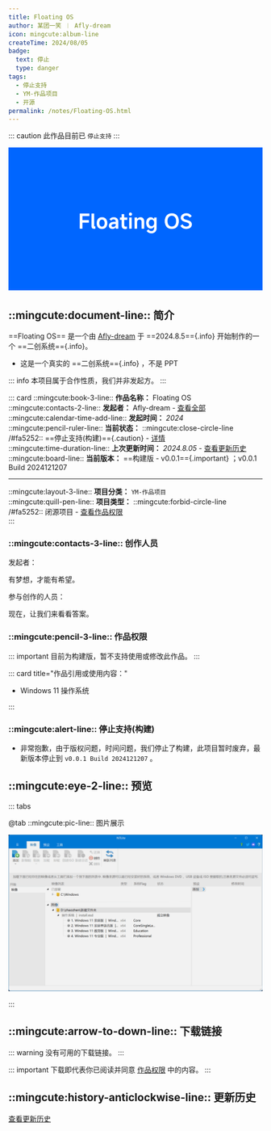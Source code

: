 ```yaml
---
title: Floating OS
author: 某团一笑 ︱ Afly-dream
icon: mingcute:album-line
createTime: 2024/08/05
badge:
  text: 停止
  type: danger
tags:
  - 停止支持
  - YM-作品项目
  - 开源
permalink: /notes/Floating-OS.html
---
```


::: caution 此作品目前已 `停止支持`
:::

![](/rc/ft.png)

## ::mingcute:document-line:: 简介

==Floating OS== 是一个由 [Afly-dream](/friends/) 于 ==2024.8.5=={.info} 开始制作的一个 ==二创系统=={.info}。

- 这是一个真实的 ==二创系统=={.info} ，不是 PPT

::: info 本项目属于合作性质，我们并非发起方。
:::

::: card
::mingcute:book-3-line:: **作品名称：** Floating OS  
::mingcute:contacts-2-line:: **发起者：** Afly-dream - [查看全部](#创作人员)  
::mingcute:calendar-time-add-line:: **发起时间：** *2024*  
::mingcute:pencil-ruler-line:: **当前状态：** ::mingcute:close-circle-line /#fa5252:: ==停止支持(构建)=={.caution} - [详情](#停止支持-构建)  
::mingcute:time-duration-line:: **上次更新时间：** *2024.8.05* - [查看更新历史](#更新历史)  
::mingcute:board-line:: **当前版本：** ==构建版 - v0.0.1=={.important} ；v0.0.1 Build 2024121207

---

::mingcute:layout-3-line:: **项目分类：** `YM-作品项目`  
::mingcute:quill-pen-line:: **项目类型：** ::mingcute:forbid-circle-line /#fa5252:: 闭源项目 - [查看作品权限](#作品权限)  
:::

### ::mingcute:contacts-3-line:: 创作人员

发起者：

<LinkCard title="Afly-dream" icon="/rc/tx-3-ys.png" href="/friends/">
    有梦想，才能有希望。
</LinkCard>

参与创作的人员：

<LinkCard title="某团一笑" icon="/rc/tx-2-ys.png" href="/friends/">
    现在，让我们来看看答案。
</LinkCard>

### ::mingcute:pencil-3-line:: 作品权限

::: important 目前为构建版，暂不支持使用或修改此作品。
:::

::: card title="作品引用或使用内容："

- Windows 11 操作系统

:::

### ::mingcute:alert-line:: 停止支持(构建)

- 非常抱歉，由于版权问题，时间问题，我们停止了构建，此项目暂时废弃，最新版本停止到 `v0.0.1 Build 2024121207` 。

## ::mingcute:eye-2-line:: 预览

::: tabs

@tab ::mingcute:pic-line:: 图片展示

![](/rc/ft-yl.png)

:::

## ::mingcute:arrow-to-down-line:: 下载链接

::: warning 没有可用的下载链接。
:::

::: important 下载即代表你已阅读并同意 [作品权限](#作品权限) 中的内容。
:::

## ::mingcute:history-anticlockwise-line:: 更新历史

[查看更新历史](/notes/更新历史/Floating-OS.html)
